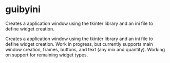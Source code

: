 guibyini
========

Creates a application window using the tkinter library and an ini file to define widget creation.

Creates a application window using the tkinter library and an ini file to define widget creation. Work in progress, but currently supports main window creation, frames, buttons, and text (any mix and quantity). Working on support for remaining widget types.
